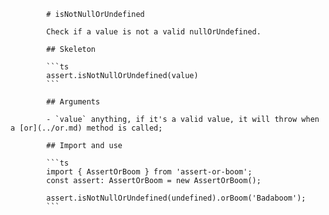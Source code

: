            # isNotNullOrUndefined

            Check if a value is not a valid nullOrUndefined.

            ## Skeleton

            ```ts
            assert.isNotNullOrUndefined(value)
            ```

            ## Arguments

            - `value` anything, if it's a valid value, it will throw when a [or](../or.md) method is called;

            ## Import and use

            ```ts
            import { AssertOrBoom } from 'assert-or-boom';
            const assert: AssertOrBoom = new AssertOrBoom();

            assert.isNotNullOrUndefined(undefined).orBoom('Badaboom');
            ```
